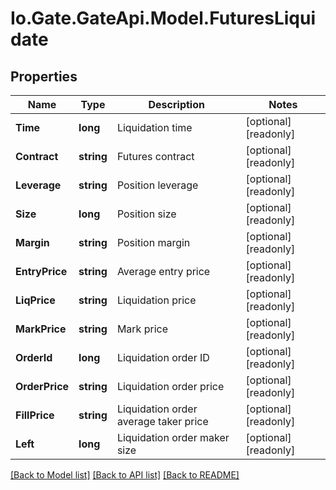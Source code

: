 
# Io.Gate.GateApi.Model.FuturesLiquidate

## Properties

Name | Type | Description | Notes
------------ | ------------- | ------------- | -------------
**Time** | **long** | Liquidation time | [optional] [readonly] 
**Contract** | **string** | Futures contract | [optional] [readonly] 
**Leverage** | **string** | Position leverage | [optional] [readonly] 
**Size** | **long** | Position size | [optional] [readonly] 
**Margin** | **string** | Position margin | [optional] [readonly] 
**EntryPrice** | **string** | Average entry price | [optional] [readonly] 
**LiqPrice** | **string** | Liquidation price | [optional] [readonly] 
**MarkPrice** | **string** | Mark price | [optional] [readonly] 
**OrderId** | **long** | Liquidation order ID | [optional] [readonly] 
**OrderPrice** | **string** | Liquidation order price | [optional] [readonly] 
**FillPrice** | **string** | Liquidation order average taker price | [optional] [readonly] 
**Left** | **long** | Liquidation order maker size | [optional] [readonly] 

[[Back to Model list]](../README.md#documentation-for-models)
[[Back to API list]](../README.md#documentation-for-api-endpoints)
[[Back to README]](../README.md)
